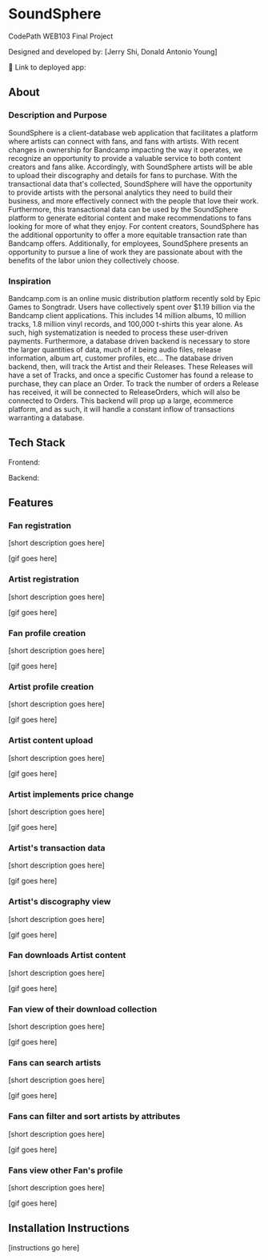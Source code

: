 # SoundSphere

CodePath WEB103 Final Project

Designed and developed by: [Jerry Shi, Donald Antonio Young]

🔗 Link to deployed app:

## About

### Description and Purpose

SoundSphere is a client-database web application that facilitates a platform where artists can connect with fans, and fans with artists. With recent changes in ownership for Bandcamp impacting the way it operates, we recognize an opportunity to provide a valuable service to both content creators and fans alike. Accordingly, with SoundSphere artists will be able to upload their discography and details for fans to purchase. With the transactional data that's collected, SoundSphere will have the opportunity to provide artists with the personal analytics they need to build their business, and more effectively connect with the people that love their work. Furthermore, this transactional data can be used by the SoundSphere platform to generate editorial content and make recommendations to fans looking for more of what they enjoy. For content creators, SoundSphere has the additional opportunity to offer a more equitable transaction rate than Bandcamp offers. Additionally, for employees, SoundSphere presents an opportunity to pursue a line of work they are passionate about with the benefits of the labor union they collectively choose.

### Inspiration

Bandcamp.com is an online music distribution platform recently sold by Epic Games to Songtradr. Users have collectively spent over $1.19 billion via the Bandcamp client applications. This includes 14 million albums, 10 million tracks, 1.8 million vinyl records, and 100,000 t-shirts this year alone. As such, high systematization is needed to process these user-driven payments. Furthermore, a database driven backend is necessary to store the larger quantities of data, much of it being audio files, release information, album art, customer profiles, etc... The database driven backend, then, will track the Artist and their Releases. These Releases will have a set of Tracks, and once a specific Customer has found a release to purchase, they can place an Order. To track the number of orders a Release has received, it will be connected to ReleaseOrders, which will also be connected to Orders. This backend will prop up a large, ecommerce platform, and as such, it will handle a constant inflow of transactions warranting a database.

## Tech Stack

Frontend:

Backend:

## Features

### Fan registration

[short description goes here]

[gif goes here]

### Artist registration

[short description goes here]

[gif goes here]

### Fan profile creation

[short description goes here]

[gif goes here]

### Artist profile creation

[short description goes here]

[gif goes here]

### Artist content upload

[short description goes here]

[gif goes here]

### Artist implements price change

[short description goes here]

[gif goes here]

### Artist's transaction data

[short description goes here]

[gif goes here]

### Artist's discography view

[short description goes here]

[gif goes here]

### Fan downloads Artist content

[short description goes here]

[gif goes here]

### Fan view of their download collection

[short description goes here]

[gif goes here]

### Fans can search artists

[short description goes here]

[gif goes here]

### Fans can filter and sort artists by attributes

[short description goes here]

[gif goes here]

### Fans view other Fan's profile

[short description goes here]

[gif goes here]

## Installation Instructions

[instructions go here]
